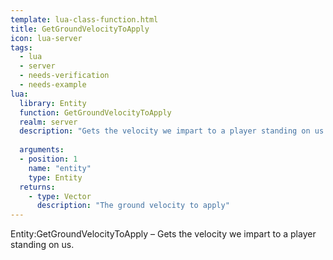 ```yaml
---
template: lua-class-function.html
title: GetGroundVelocityToApply
icon: lua-server
tags:
  - lua
  - server
  - needs-verification
  - needs-example
lua:
  library: Entity
  function: GetGroundVelocityToApply
  realm: server
  description: "Gets the velocity we impart to a player standing on us."
  
  arguments:
  - position: 1
    name: "entity"
    type: Entity
  returns:
    - type: Vector
      description: "The ground velocity to apply"
---
```


<div class="lua__search__keywords">
Entity:GetGroundVelocityToApply &#x2013; Gets the velocity we impart to a player standing on us.
</div>
